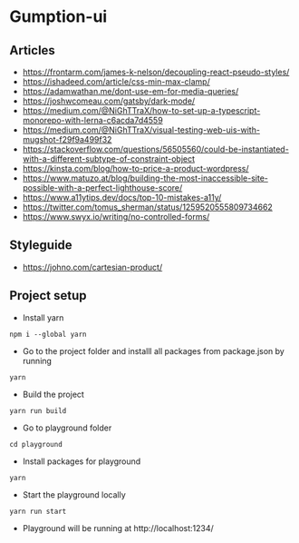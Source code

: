 # Gumption-ui

## Articles

- https://frontarm.com/james-k-nelson/decoupling-react-pseudo-styles/
- https://ishadeed.com/article/css-min-max-clamp/
- https://adamwathan.me/dont-use-em-for-media-queries/
- https://joshwcomeau.com/gatsby/dark-mode/
- https://medium.com/@NiGhTTraX/how-to-set-up-a-typescript-monorepo-with-lerna-c6acda7d4559
- https://medium.com/@NiGhTTraX/visual-testing-web-uis-with-mugshot-f29f9a499f32
- https://stackoverflow.com/questions/56505560/could-be-instantiated-with-a-different-subtype-of-constraint-object
- https://kinsta.com/blog/how-to-price-a-product-wordpress/
- https://www.matuzo.at/blog/building-the-most-inaccessible-site-possible-with-a-perfect-lighthouse-score/
- https://www.a11ytips.dev/docs/top-10-mistakes-a11y/
- https://twitter.com/tomus_sherman/status/1259520555809734662
- https://www.swyx.io/writing/no-controlled-forms/

## Styleguide

- https://johno.com/cartesian-product/

## Project setup

- Install yarn

```
npm i --global yarn
```

- Go to the project folder and installl all packages from package.json by running

```
yarn
```

- Build the project

```
yarn run build
```

- Go to playground folder

```
cd playground
```

- Install packages for playground

```
yarn
```

- Start the playground locally

```
yarn run start
```

- Playground will be running at http://localhost:1234/
